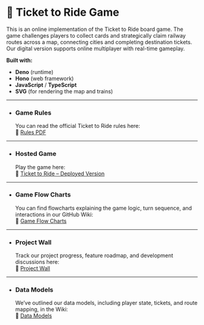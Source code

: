 # 🚂 Ticket to Ride Game

This is an online implementation of the Ticket to Ride board game. The game
challenges players to collect cards and strategically claim railway routes
across a map, connecting cities and completing destination tickets. Our digital
version supports online multiplayer with real-time gameplay.

**Built with:**

- **Deno** (runtime)
- **Hono** (web framework)
- **JavaScript** / **TypeScript**
- **SVG** (for rendering the map and trains)

---

- ### Game Rules
  You can read the official Ticket to Ride rules here:\
  🔗 [Rules PDF]()

---

- ### Hosted Game
  Play the game here:\
  🔗 [Ticket to Ride – Deployed Version](https://ttr-qa.deno.dev/)

---

- ### Game Flow Charts
  You can find flowcharts explaining the game logic, turn sequence, and
  interactions in our GitHub Wiki:\
  🔗 [Game Flow Charts]()

---

- ### Project Wall
  Track our project progress, feature roadmap, and development discussions
  here:\
  🔗 [Project Wall]()

---

- ### Data Models
  We’ve outlined our data models, including player state, tickets, and route
  mapping, in the Wiki:\
  🔗 [Data Models]()
